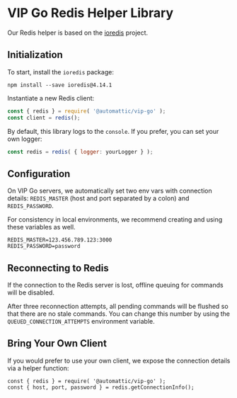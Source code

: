 # VIP Go Redis Helper Library

Our Redis helper is based on the [ioredis](https://github.com/luin/ioredis) project.

## Initialization

To start, install the `ioredis` package:

```
npm install --save ioredis@4.14.1
```

Instantiate a new Redis client:

```js
const { redis } = require( '@automattic/vip-go' );
const client = redis();
```

By default, this library logs to the `console`. If you prefer, you can set your own logger:

```js
const redis = redis( { logger: yourLogger } );
```

## Configuration

On VIP Go servers, we automatically set two env vars with connection details: `REDIS_MASTER` (host and port separated by a colon) and `REDIS_PASSWORD`.

For consistency in local environments, we recommend creating and using these variables as well.

```
REDIS_MASTER=123.456.789.123:3000
REDIS_PASSWORD=password
```

## Reconnecting to Redis

If the connection to the Redis server is lost, offline queuing for commands will be disabled.

After three reconnection attempts, all pending commands will be flushed so that there are no stale commands. You can change this number by using the `QUEUED_CONNECTION_ATTEMPTS` environment variable.

## Bring Your Own Client

If you would prefer to use your own client, we expose the connection details via a helper function:

```
const { redis } = require( '@automattic/vip-go' );
const { host, port, password } = redis.getConnectionInfo();
```
